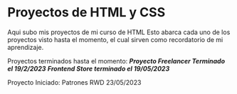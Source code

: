 # Proyectos de HTML y CSS

Aqui subo mis proyectos de mi curso de HTML
Esto abarca cada uno de los proyectos visto hasta el momento, el cual sirven
como recordatorio de mi aprendizaje.

Proyectos terminados hasta el momento:
**_Proyecto Freelancer Terminado el 19/2/2023_**
**_Frontend Store terminado el 19/05/2023_**

Proyecto Iniciado:
Patrones RWD 23/05/2023
